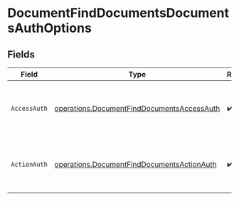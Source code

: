 # DocumentFindDocumentsDocumentsAuthOptions


## Fields

| Field                                                                                                    | Type                                                                                                     | Required                                                                                                 | Description                                                                                              |
| -------------------------------------------------------------------------------------------------------- | -------------------------------------------------------------------------------------------------------- | -------------------------------------------------------------------------------------------------------- | -------------------------------------------------------------------------------------------------------- |
| `AccessAuth`                                                                                             | [operations.DocumentFindDocumentsAccessAuth](../../models/operations/documentfinddocumentsaccessauth.md) | :heavy_check_mark:                                                                                       | The type of authentication required for the recipient to access the document.                            |
| `ActionAuth`                                                                                             | [operations.DocumentFindDocumentsActionAuth](../../models/operations/documentfinddocumentsactionauth.md) | :heavy_check_mark:                                                                                       | The type of authentication required for the recipient to sign the document.                              |